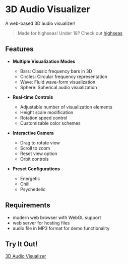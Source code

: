 # 3D Audio Visualizer

A web-based 3D audio visualizer!

> Made for highseas! Under 18? Check out [highseas](https://highseas.hackclub.com)
## Features

- **Multiple Visualization Modes**
  - Bars: Classic frequency bars in 3D
  - Circles: Circular frequency representation
  - Wave: Fluid wave-form visualization
  - Sphere: Spherical audio visualization

- **Real-time Controls**
  - Adjustable number of visualization elements
  - Height scale modification
  - Rotation speed control
  - Customizable color schemes

- **Interactive Camera**
  - Drag to rotate view
  - Scroll to zoom
  - Reset view option
  - Orbit controls

- **Preset Configurations**
  - Energetic
  - Chill
  - Psychedelic


## Requirements

- modern web browser with WebGL support
- web server for hosting files
- audio file in MP3 format for demo functionality

## Try It Out!
[3D Audio Visualizer](https://divpreeet.github.io/threejs-music-visualizer/)
